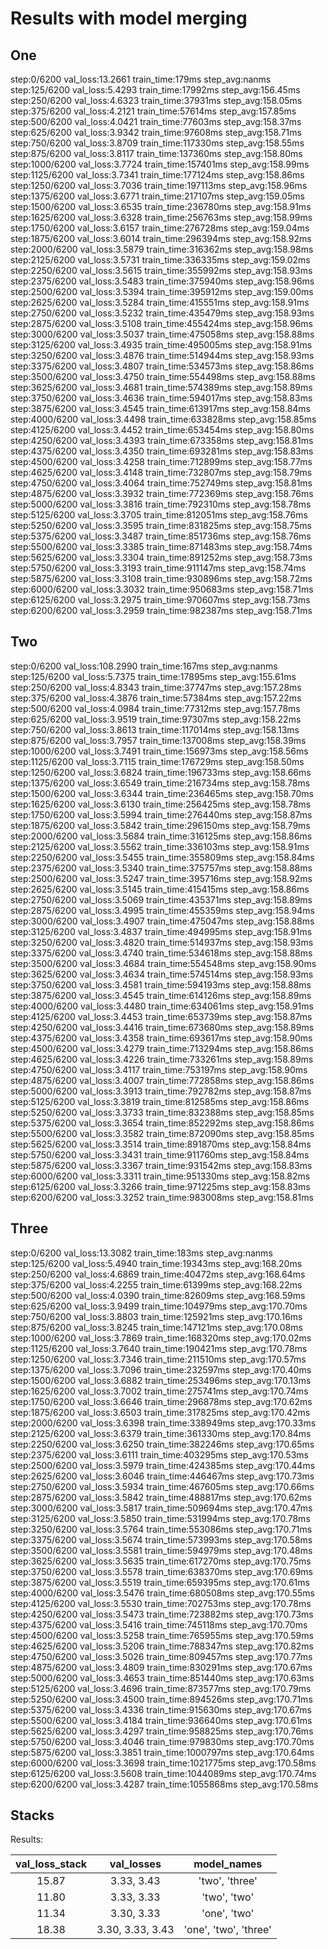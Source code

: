 # Results with model merging

## One

step:0/6200 val_loss:13.2661 train_time:179ms step_avg:nanms
step:125/6200 val_loss:5.4293 train_time:17992ms step_avg:156.45ms
step:250/6200 val_loss:4.6323 train_time:37931ms step_avg:158.05ms
step:375/6200 val_loss:4.2121 train_time:57614ms step_avg:157.85ms
step:500/6200 val_loss:4.0421 train_time:77603ms step_avg:158.37ms
step:625/6200 val_loss:3.9342 train_time:97608ms step_avg:158.71ms
step:750/6200 val_loss:3.8709 train_time:117330ms step_avg:158.55ms
step:875/6200 val_loss:3.8117 train_time:137360ms step_avg:158.80ms
step:1000/6200 val_loss:3.7724 train_time:157401ms step_avg:158.99ms
step:1125/6200 val_loss:3.7341 train_time:177124ms step_avg:158.86ms
step:1250/6200 val_loss:3.7036 train_time:197113ms step_avg:158.96ms
step:1375/6200 val_loss:3.6771 train_time:217107ms step_avg:159.05ms
step:1500/6200 val_loss:3.6535 train_time:236780ms step_avg:158.91ms
step:1625/6200 val_loss:3.6328 train_time:256763ms step_avg:158.99ms
step:1750/6200 val_loss:3.6157 train_time:276728ms step_avg:159.04ms
step:1875/6200 val_loss:3.6014 train_time:296394ms step_avg:158.92ms
step:2000/6200 val_loss:3.5879 train_time:316362ms step_avg:158.98ms
step:2125/6200 val_loss:3.5731 train_time:336335ms step_avg:159.02ms
step:2250/6200 val_loss:3.5615 train_time:355992ms step_avg:158.93ms
step:2375/6200 val_loss:3.5483 train_time:375940ms step_avg:158.96ms
step:2500/6200 val_loss:3.5394 train_time:395912ms step_avg:159.00ms
step:2625/6200 val_loss:3.5284 train_time:415551ms step_avg:158.91ms
step:2750/6200 val_loss:3.5232 train_time:435479ms step_avg:158.93ms
step:2875/6200 val_loss:3.5108 train_time:455424ms step_avg:158.96ms
step:3000/6200 val_loss:3.5037 train_time:475058ms step_avg:158.88ms
step:3125/6200 val_loss:3.4935 train_time:495005ms step_avg:158.91ms
step:3250/6200 val_loss:3.4876 train_time:514944ms step_avg:158.93ms
step:3375/6200 val_loss:3.4807 train_time:534573ms step_avg:158.86ms
step:3500/6200 val_loss:3.4750 train_time:554498ms step_avg:158.88ms
step:3625/6200 val_loss:3.4681 train_time:574389ms step_avg:158.89ms
step:3750/6200 val_loss:3.4636 train_time:594017ms step_avg:158.83ms
step:3875/6200 val_loss:3.4545 train_time:613917ms step_avg:158.84ms
step:4000/6200 val_loss:3.4498 train_time:633828ms step_avg:158.85ms
step:4125/6200 val_loss:3.4452 train_time:653454ms step_avg:158.80ms
step:4250/6200 val_loss:3.4393 train_time:673358ms step_avg:158.81ms
step:4375/6200 val_loss:3.4350 train_time:693281ms step_avg:158.83ms
step:4500/6200 val_loss:3.4258 train_time:712899ms step_avg:158.77ms
step:4625/6200 val_loss:3.4148 train_time:732807ms step_avg:158.79ms
step:4750/6200 val_loss:3.4064 train_time:752749ms step_avg:158.81ms
step:4875/6200 val_loss:3.3932 train_time:772369ms step_avg:158.76ms
step:5000/6200 val_loss:3.3816 train_time:792310ms step_avg:158.78ms
step:5125/6200 val_loss:3.3705 train_time:812051ms step_avg:158.76ms
step:5250/6200 val_loss:3.3595 train_time:831825ms step_avg:158.75ms
step:5375/6200 val_loss:3.3487 train_time:851736ms step_avg:158.76ms
step:5500/6200 val_loss:3.3385 train_time:871483ms step_avg:158.74ms
step:5625/6200 val_loss:3.3304 train_time:891252ms step_avg:158.73ms
step:5750/6200 val_loss:3.3193 train_time:911147ms step_avg:158.74ms
step:5875/6200 val_loss:3.3108 train_time:930896ms step_avg:158.72ms
step:6000/6200 val_loss:3.3032 train_time:950683ms step_avg:158.71ms
step:6125/6200 val_loss:3.2975 train_time:970607ms step_avg:158.73ms
step:6200/6200 val_loss:3.2959 train_time:982387ms step_avg:158.71ms

## Two

step:0/6200 val_loss:108.2990 train_time:167ms step_avg:nanms
step:125/6200 val_loss:5.7375 train_time:17895ms step_avg:155.61ms
step:250/6200 val_loss:4.8343 train_time:37747ms step_avg:157.28ms
step:375/6200 val_loss:4.3876 train_time:57384ms step_avg:157.22ms
step:500/6200 val_loss:4.0984 train_time:77312ms step_avg:157.78ms
step:625/6200 val_loss:3.9519 train_time:97307ms step_avg:158.22ms
step:750/6200 val_loss:3.8613 train_time:117014ms step_avg:158.13ms
step:875/6200 val_loss:3.7957 train_time:137008ms step_avg:158.39ms
step:1000/6200 val_loss:3.7491 train_time:156973ms step_avg:158.56ms
step:1125/6200 val_loss:3.7115 train_time:176729ms step_avg:158.50ms
step:1250/6200 val_loss:3.6824 train_time:196733ms step_avg:158.66ms
step:1375/6200 val_loss:3.6549 train_time:216734ms step_avg:158.78ms
step:1500/6200 val_loss:3.6344 train_time:236465ms step_avg:158.70ms
step:1625/6200 val_loss:3.6130 train_time:256425ms step_avg:158.78ms
step:1750/6200 val_loss:3.5994 train_time:276440ms step_avg:158.87ms
step:1875/6200 val_loss:3.5842 train_time:296150ms step_avg:158.79ms
step:2000/6200 val_loss:3.5684 train_time:316125ms step_avg:158.86ms
step:2125/6200 val_loss:3.5562 train_time:336103ms step_avg:158.91ms
step:2250/6200 val_loss:3.5455 train_time:355809ms step_avg:158.84ms
step:2375/6200 val_loss:3.5340 train_time:375757ms step_avg:158.88ms
step:2500/6200 val_loss:3.5247 train_time:395716ms step_avg:158.92ms
step:2625/6200 val_loss:3.5145 train_time:415415ms step_avg:158.86ms
step:2750/6200 val_loss:3.5069 train_time:435371ms step_avg:158.89ms
step:2875/6200 val_loss:3.4995 train_time:455359ms step_avg:158.94ms
step:3000/6200 val_loss:3.4907 train_time:475047ms step_avg:158.88ms
step:3125/6200 val_loss:3.4837 train_time:494995ms step_avg:158.91ms
step:3250/6200 val_loss:3.4820 train_time:514937ms step_avg:158.93ms
step:3375/6200 val_loss:3.4740 train_time:534618ms step_avg:158.88ms
step:3500/6200 val_loss:3.4684 train_time:554548ms step_avg:158.90ms
step:3625/6200 val_loss:3.4634 train_time:574514ms step_avg:158.93ms
step:3750/6200 val_loss:3.4581 train_time:594193ms step_avg:158.88ms
step:3875/6200 val_loss:3.4545 train_time:614126ms step_avg:158.89ms
step:4000/6200 val_loss:3.4480 train_time:634061ms step_avg:158.91ms
step:4125/6200 val_loss:3.4453 train_time:653739ms step_avg:158.87ms
step:4250/6200 val_loss:3.4416 train_time:673680ms step_avg:158.89ms
step:4375/6200 val_loss:3.4358 train_time:693617ms step_avg:158.90ms
step:4500/6200 val_loss:3.4279 train_time:713294ms step_avg:158.86ms
step:4625/6200 val_loss:3.4226 train_time:733261ms step_avg:158.89ms
step:4750/6200 val_loss:3.4117 train_time:753197ms step_avg:158.90ms
step:4875/6200 val_loss:3.4007 train_time:772858ms step_avg:158.86ms
step:5000/6200 val_loss:3.3913 train_time:792782ms step_avg:158.87ms
step:5125/6200 val_loss:3.3819 train_time:812585ms step_avg:158.86ms
step:5250/6200 val_loss:3.3733 train_time:832388ms step_avg:158.85ms
step:5375/6200 val_loss:3.3654 train_time:852292ms step_avg:158.86ms
step:5500/6200 val_loss:3.3582 train_time:872090ms step_avg:158.85ms
step:5625/6200 val_loss:3.3514 train_time:891870ms step_avg:158.84ms
step:5750/6200 val_loss:3.3431 train_time:911760ms step_avg:158.84ms
step:5875/6200 val_loss:3.3367 train_time:931542ms step_avg:158.83ms
step:6000/6200 val_loss:3.3311 train_time:951330ms step_avg:158.82ms
step:6125/6200 val_loss:3.3266 train_time:971225ms step_avg:158.83ms
step:6200/6200 val_loss:3.3252 train_time:983008ms step_avg:158.81ms

## Three

step:0/6200 val_loss:13.3082 train_time:183ms step_avg:nanms
step:125/6200 val_loss:5.4940 train_time:19343ms step_avg:168.20ms
step:250/6200 val_loss:4.6869 train_time:40472ms step_avg:168.64ms
step:375/6200 val_loss:4.2255 train_time:61399ms step_avg:168.22ms
step:500/6200 val_loss:4.0390 train_time:82609ms step_avg:168.59ms
step:625/6200 val_loss:3.9499 train_time:104979ms step_avg:170.70ms
step:750/6200 val_loss:3.8803 train_time:125921ms step_avg:170.16ms
step:875/6200 val_loss:3.8245 train_time:147121ms step_avg:170.08ms
step:1000/6200 val_loss:3.7869 train_time:168320ms step_avg:170.02ms
step:1125/6200 val_loss:3.7640 train_time:190421ms step_avg:170.78ms
step:1250/6200 val_loss:3.7346 train_time:211510ms step_avg:170.57ms
step:1375/6200 val_loss:3.7096 train_time:232597ms step_avg:170.40ms
step:1500/6200 val_loss:3.6882 train_time:253496ms step_avg:170.13ms
step:1625/6200 val_loss:3.7002 train_time:275741ms step_avg:170.74ms
step:1750/6200 val_loss:3.6646 train_time:296878ms step_avg:170.62ms
step:1875/6200 val_loss:3.6503 train_time:317825ms step_avg:170.42ms
step:2000/6200 val_loss:3.6398 train_time:338949ms step_avg:170.33ms
step:2125/6200 val_loss:3.6379 train_time:361330ms step_avg:170.84ms
step:2250/6200 val_loss:3.6250 train_time:382246ms step_avg:170.65ms
step:2375/6200 val_loss:3.6111 train_time:403295ms step_avg:170.53ms
step:2500/6200 val_loss:3.5979 train_time:424385ms step_avg:170.44ms
step:2625/6200 val_loss:3.6046 train_time:446467ms step_avg:170.73ms
step:2750/6200 val_loss:3.5934 train_time:467605ms step_avg:170.66ms
step:2875/6200 val_loss:3.5842 train_time:488817ms step_avg:170.62ms
step:3000/6200 val_loss:3.5817 train_time:509694ms step_avg:170.47ms
step:3125/6200 val_loss:3.5850 train_time:531994ms step_avg:170.78ms
step:3250/6200 val_loss:3.5764 train_time:553086ms step_avg:170.71ms
step:3375/6200 val_loss:3.5674 train_time:573993ms step_avg:170.58ms
step:3500/6200 val_loss:3.5581 train_time:594979ms step_avg:170.48ms
step:3625/6200 val_loss:3.5635 train_time:617270ms step_avg:170.75ms
step:3750/6200 val_loss:3.5578 train_time:638370ms step_avg:170.69ms
step:3875/6200 val_loss:3.5519 train_time:659395ms step_avg:170.61ms
step:4000/6200 val_loss:3.5476 train_time:680508ms step_avg:170.55ms
step:4125/6200 val_loss:3.5530 train_time:702753ms step_avg:170.78ms
step:4250/6200 val_loss:3.5473 train_time:723882ms step_avg:170.73ms
step:4375/6200 val_loss:3.5416 train_time:745118ms step_avg:170.70ms
step:4500/6200 val_loss:3.5258 train_time:765955ms step_avg:170.59ms
step:4625/6200 val_loss:3.5206 train_time:788347ms step_avg:170.82ms
step:4750/6200 val_loss:3.5026 train_time:809457ms step_avg:170.77ms
step:4875/6200 val_loss:3.4809 train_time:830291ms step_avg:170.67ms
step:5000/6200 val_loss:3.4653 train_time:851440ms step_avg:170.63ms
step:5125/6200 val_loss:3.4696 train_time:873577ms step_avg:170.79ms
step:5250/6200 val_loss:3.4500 train_time:894526ms step_avg:170.71ms
step:5375/6200 val_loss:3.4336 train_time:915630ms step_avg:170.67ms
step:5500/6200 val_loss:3.4184 train_time:936640ms step_avg:170.61ms
step:5625/6200 val_loss:3.4297 train_time:958825ms step_avg:170.76ms
step:5750/6200 val_loss:3.4046 train_time:979830ms step_avg:170.70ms
step:5875/6200 val_loss:3.3851 train_time:1000797ms step_avg:170.64ms
step:6000/6200 val_loss:3.3698 train_time:1021775ms step_avg:170.58ms
step:6125/6200 val_loss:3.5608 train_time:1044089ms step_avg:170.74ms
step:6200/6200 val_loss:3.4287 train_time:1055868ms step_avg:170.58ms

## Stacks

Results:

| val_loss_stack | val_losses | model_names |
| :---: | :---: | :---: |
| 15.87 | 3.33, 3.43 | 'two', 'three'|
| 11.80 | 3.33, 3.33 | 'two', 'two' |
| 11.34 | 3.30, 3.33 |'one', 'two' |
| 18.38 | 3.30, 3.33, 3.43 |'one', 'two', 'three' |
